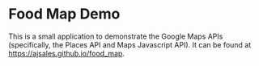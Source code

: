 # Food Map Demo

This is a small application to demonstrate the Google Maps APIs (specifically, the Places API and Maps Javascript API). It can be found at https://ajsales.github.io/food_map.
